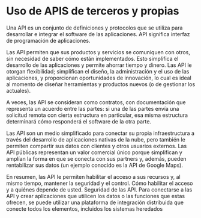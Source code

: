 # Uso de APIS de terceros y propias
Una API es un conjunto de definiciones y protocolos que se utiliza para desarrollar e integrar el software de las aplicaciones. 
API significa interfaz de programación de aplicaciones.

Las API permiten que sus productos y servicios se comuniquen con otros, sin necesidad de saber cómo están implementados. 
Esto simplifica el desarrollo de las aplicaciones y
permite ahorrar tiempo y dinero. Las API le otorgan flexibilidad; simplifican el diseño, la administración y el uso de las aplicaciones, 
y proporcionan oportunidades de innovación, lo cual es ideal al momento de diseñar herramientas y productos nuevos (o de gestionar los actuales).

A veces, las API se consideran como contratos, con documentación que representa un acuerdo entre las partes: si una de las partes 
envía una solicitud remota con cierta estructura en particular, esa misma estructura determinará cómo responderá el software de la otra parte.

Las API son un medio simplificado para conectar su propia infraestructura a través del desarrollo de aplicaciones nativas de la nube, pero también le permiten compartir sus datos con clientes y otros usuarios externos. Las API públicas representan un valor comercial único
porque simplifican y amplían la forma en que se conecta con sus partners y, además, pueden rentabilizar sus datos (un ejemplo conocido es la API de Google Maps).

En resumen, las API le permiten habilitar el acceso a sus recursos y, al mismo tiempo, mantener la seguridad y el control. 
Cómo habilitar el acceso y a quiénes depende de usted. Seguridad de las API. Para conectarse a las API y crear aplicaciones 
que utilicen los datos o las funciones que estas ofrecen,
se puede utilizar una plataforma de integración distribuida que conecte todos los elementos, incluidos los sistemas heredados
